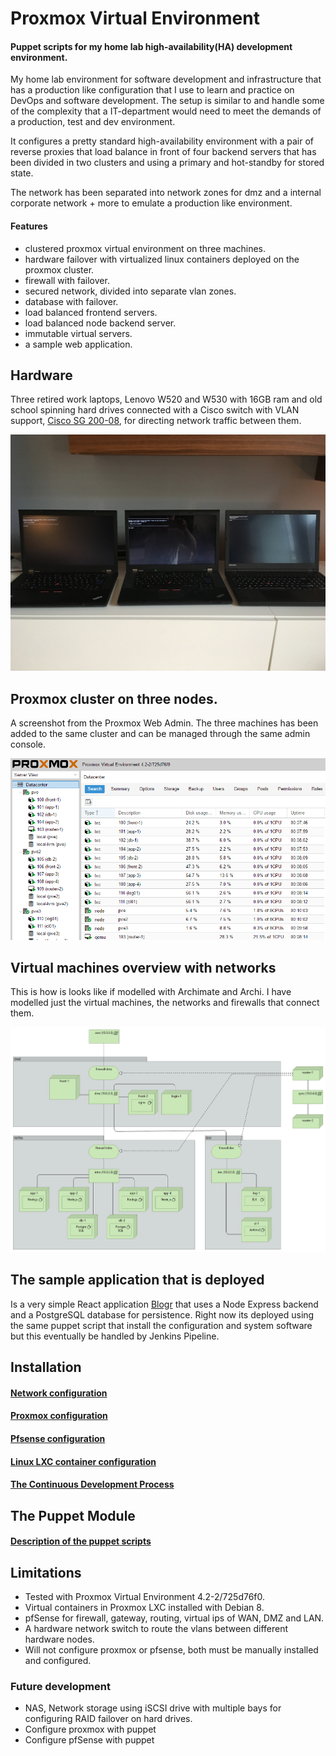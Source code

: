 # Proxmox Virtual Environment
#### Puppet scripts for my home lab high-availability(HA) development environment.
My home lab environment for software development and infrastructure
that has a production like configuration that I use to learn and
practice on DevOps and software development. The setup is similar
to and handle some of the complexity that a IT-department would
need to meet the demands of a production, test and dev environment.

It configures a pretty standard high-availability environment with a
pair of reverse proxies that load balance in front of four backend
servers that has been divided in two clusters and using a primary
and hot-standby for stored state.

The network has been
separated into network zones for dmz and a internal corporate
network + more to emulate a production like environment.

#### Features
* clustered proxmox virtual environment on three machines.
* hardware failover with virtualized linux containers deployed on the proxmox cluster.
* firewall with failover.
* secured network, divided into separate vlan zones.
* database with failover.
* load balanced frontend servers.
* load balanced node backend server.
* immutable virtual servers.
* a sample web application.

## Hardware
Three retired work laptops, Lenovo W520 and W530 with 16GB ram
 and old school spinning hard drives connected with a Cisco
 switch with VLAN support, [Cisco SG 200-08](https://www.amazon.co.uk/Cisco-SG200-08-8-port-Gigabit-SLM2008T-EU/dp/B004UOT4BI/ref=sr_1_2?ie=UTF8&qid=1473971098&sr=8-2&keywords=SG+200-08), for directing network
 traffic between them.

![alt tag](doc/machines.jpg)

## Proxmox cluster on three nodes.
A screenshot from the Proxmox Web Admin. The three machines has
been added to the same cluster and can be managed through the
same admin console.

![alt tag](doc/pve.jpg)

## Virtual machines overview with networks
This is how is looks like if modelled with Archimate and Archi.
I have modelled just the virtual machines, the networks and firewalls
that connect them.

![alt tag](doc/virtual.png)

## The sample application that is deployed
Is a very simple React application [Blogr](https://github.com/dniel/blogr-workshop)
that uses a Node Express backend and a PostgreSQL database for
persistence. Right now its deployed using the same puppet script
that install the configuration and system software but this
eventually be handled by Jenkins Pipeline.

## Installation
#### [Network configuration](doc/setup_network.md)
#### [Proxmox configuration](doc/setup_proxmox.md)
#### [Pfsense configuration](doc/setup_pfsense.md)
#### [Linux LXC container configuration](doc/setup_lxc.md)
#### [The Continuous Development Process](doc/setup_jenkins.md)

## The Puppet Module
#### [Description of the puppet scripts](doc/setup_puppet.md)

## Limitations
* Tested with Proxmox Virtual Environment 4.2-2/725d76f0.
* Virtual containers in Proxmox LXC installed with Debian 8.
* pfSense for firewall, gateway, routing, virtual ips of WAN, DMZ and LAN.
* A hardware network switch to route the vlans between different hardware nodes.
* Will not configure proxmox or pfsense, both must be manually installed and configured.

### Future development
* NAS, Network storage using iSCSI drive with multiple bays for configuring RAID failover on hard drives.
* Configure proxmox with puppet
* Configure pfSense with puppet